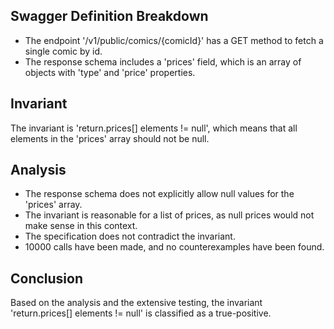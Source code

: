 ## Swagger Definition Breakdown
- The endpoint '/v1/public/comics/{comicId}' has a GET method to fetch a single comic by id.
- The response schema includes a 'prices' field, which is an array of objects with 'type' and 'price' properties.

## Invariant
The invariant is 'return.prices[] elements != null', which means that all elements in the 'prices' array should not be null.

## Analysis
- The response schema does not explicitly allow null values for the 'prices' array.
- The invariant is reasonable for a list of prices, as null prices would not make sense in this context.
- The specification does not contradict the invariant.
- 10000 calls have been made, and no counterexamples have been found.

## Conclusion
Based on the analysis and the extensive testing, the invariant 'return.prices[] elements != null' is classified as a true-positive.

